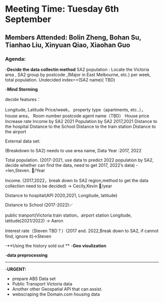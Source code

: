# Meeting Time: Tuesday 6th September

## Members Attended: **Bolin Zheng, Bohan Su, Tianhao Liu, Xinyuan Qiao, Xiaohan Guo**

### Agenda:

-**Decide the data collectin method**
SA2 population : Locate the Victoria area ,
SA2 group by postcode ,(Major in East Melbourne, etc.) per week, total population.
Undecided index==(SA2 name)( TBD)

-**Mind Storming**

decide features：

Longitude, Latitude
Price/week，
property type（apartments, etc..），
house area，
Room number
postcode
agent name（TBD）
House price Increase rate
Income by SA2 2021
Population by SA2 2017,2021
Distance to the hospital 
Distance to the School 
Distance to the train station 
Distance to the airport 

External data set:

(Breakdown to SA2) needs to use area name, Data Year :2017, 2022

Total population. (2017-2021, use data to predict 2022 population by SA2, decide whether can find the data, need to get 2017, 2022’s data) ->len,Steven. 👀️/Year

Income. (2017,2022，break down to SA2 region,method to get the data collection need to be decided) -> Cecily,Kevin 👀️/year

Distance to hospital(API 2020,2021, Longitude, latitude)

Distance to School (2017-2022)✅

public tranport(Victoria train station，airport station Longitude, latitude)2021/2022) -> Aaron

Interest rate（Steven TBD？）(2017 and. 2022,Break down to SA2, if cannot find, ignore it)->Steven

-**Using the history sold out **
-**Geo visulization**

-**data preprocessing**

---

-**URGENT:**

- prepare ABS Data set
- Public Transport Victoria data
- Another other Geospatial API that can assist.
- webscraping the Domain.com housing data
